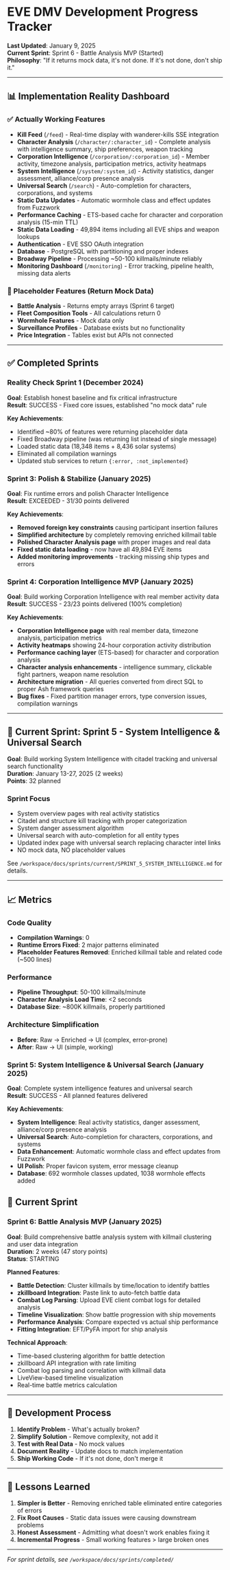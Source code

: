 # EVE DMV Development Progress Tracker

**Last Updated**: January 9, 2025  
**Current Sprint**: Sprint 6 - Battle Analysis MVP (Started)  
**Philosophy**: "If it returns mock data, it's not done. If it's not done, don't ship it."

---

## 📊 Implementation Reality Dashboard

### ✅ Actually Working Features
- **Kill Feed** (`/feed`) - Real-time display with wanderer-kills SSE integration
- **Character Analysis** (`/character/:character_id`) - Complete analysis with intelligence summary, ship preferences, weapon tracking
- **Corporation Intelligence** (`/corporation/:corporation_id`) - Member activity, timezone analysis, participation metrics, activity heatmaps
- **System Intelligence** (`/system/:system_id`) - Activity statistics, danger assessment, alliance/corp presence analysis
- **Universal Search** (`/search`) - Auto-completion for characters, corporations, and systems
- **Static Data Updates** - Automatic wormhole class and effect updates from Fuzzwork
- **Performance Caching** - ETS-based cache for character and corporation analysis (15-min TTL)
- **Static Data Loading** - 49,894 items including all EVE ships and weapon lookups
- **Authentication** - EVE SSO OAuth integration
- **Database** - PostgreSQL with partitioning and proper indexes  
- **Broadway Pipeline** - Processing ~50-100 killmails/minute reliably
- **Monitoring Dashboard** (`/monitoring`) - Error tracking, pipeline health, missing data alerts

### 🚧 Placeholder Features (Return Mock Data)
- **Battle Analysis** - Returns empty arrays (Sprint 6 target)
- **Fleet Composition Tools** - All calculations return 0
- **Wormhole Features** - Mock data only
- **Surveillance Profiles** - Database exists but no functionality
- **Price Integration** - Tables exist but APIs not connected

---

## ✅ Completed Sprints

### Reality Check Sprint 1 (December 2024)
**Goal**: Establish honest baseline and fix critical infrastructure  
**Result**: SUCCESS - Fixed core issues, established "no mock data" rule

**Key Achievements**:
- Identified ~80% of features were returning placeholder data
- Fixed Broadway pipeline (was returning list instead of single message)
- Loaded static data (18,348 items + 8,436 solar systems)
- Eliminated all compilation warnings
- Updated stub services to return `{:error, :not_implemented}`

### Sprint 3: Polish & Stabilize (January 2025)
**Goal**: Fix runtime errors and polish Character Intelligence  
**Result**: EXCEEDED - 31/30 points delivered

**Key Achievements**:
- **Removed foreign key constraints** causing participant insertion failures
- **Simplified architecture** by completely removing enriched killmail table
- **Polished Character Analysis page** with proper images and real data
- **Fixed static data loading** - now have all 49,894 EVE items
- **Added monitoring improvements** - tracking missing ship types and errors

### Sprint 4: Corporation Intelligence MVP (January 2025)
**Goal**: Build working Corporation Intelligence with real member activity data  
**Result**: SUCCESS - 23/23 points delivered (100% completion)

**Key Achievements**:
- **Corporation Intelligence page** with real member data, timezone analysis, participation metrics
- **Activity heatmaps** showing 24-hour corporation activity distribution  
- **Performance caching layer** (ETS-based) for character and corporation analysis
- **Character analysis enhancements** - intelligence summary, clickable fight partners, weapon name resolution
- **Architecture migration** - All queries converted from direct SQL to proper Ash framework queries
- **Bug fixes** - Fixed partition manager errors, type conversion issues, compilation warnings

---

## 🚀 Current Sprint: Sprint 5 - System Intelligence & Universal Search

**Goal**: Build working System Intelligence with citadel tracking and universal search functionality  
**Duration**: January 13-27, 2025 (2 weeks)  
**Points**: 32 planned

### Sprint Focus
- System overview pages with real activity statistics
- Citadel and structure kill tracking with proper categorization
- System danger assessment algorithm
- Universal search with auto-completion for all entity types
- Updated index page with universal search replacing character intel links
- NO mock data, NO placeholder values

See `/workspace/docs/sprints/current/SPRINT_5_SYSTEM_INTELLIGENCE.md` for details.

---

## 📈 Metrics

### Code Quality
- **Compilation Warnings**: 0
- **Runtime Errors Fixed**: 2 major patterns eliminated
- **Placeholder Features Removed**: Enriched killmail table and related code (~500 lines)

### Performance
- **Pipeline Throughput**: 50-100 killmails/minute
- **Character Analysis Load Time**: <2 seconds
- **Database Size**: ~800K killmails, properly partitioned

### Architecture Simplification
- **Before**: Raw → Enriched → UI (complex, error-prone)
- **After**: Raw → UI (simple, working)

### Sprint 5: System Intelligence & Universal Search (January 2025)
**Goal**: Complete system intelligence features and universal search  
**Result**: SUCCESS - All planned features delivered

**Key Achievements**:
- **System Intelligence**: Real activity statistics, danger assessment, alliance/corp presence analysis
- **Universal Search**: Auto-completion for characters, corporations, and systems
- **Data Enhancement**: Automatic wormhole class and effect updates from Fuzzwork
- **UI Polish**: Proper favicon system, error message cleanup
- **Database**: 692 wormhole classes updated, 1038 wormhole effects added

## 🚀 Current Sprint

### Sprint 6: Battle Analysis MVP (January 2025)
**Goal**: Build comprehensive battle analysis system with killmail clustering and user data integration  
**Duration**: 2 weeks (47 story points)  
**Status**: STARTING

**Planned Features**:
- **Battle Detection**: Cluster killmails by time/location to identify battles
- **zkillboard Integration**: Paste link to auto-fetch battle data
- **Combat Log Parsing**: Upload EVE client combat logs for detailed analysis
- **Timeline Visualization**: Show battle progression with ship movements
- **Performance Analysis**: Compare expected vs actual ship performance
- **Fitting Integration**: EFT/PyFA import for ship analysis

**Technical Approach**:
- Time-based clustering algorithm for battle detection
- zkillboard API integration with rate limiting
- Combat log parsing and correlation with killmail data
- LiveView-based timeline visualization
- Real-time battle metrics calculation

---

## 🔄 Development Process

1. **Identify Problem** - What's actually broken?
2. **Simplify Solution** - Remove complexity, not add it
3. **Test with Real Data** - No mock values
4. **Document Reality** - Update docs to match implementation
5. **Ship Working Code** - If it's not done, don't merge it

---

## 📝 Lessons Learned

1. **Simpler is Better** - Removing enriched table eliminated entire categories of errors
2. **Fix Root Causes** - Static data issues were causing downstream problems
3. **Honest Assessment** - Admitting what doesn't work enables fixing it
4. **Incremental Progress** - Small working features > large broken ones

---

*For sprint details, see `/workspace/docs/sprints/completed/`*